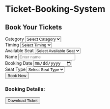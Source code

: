 # Ticket-Booking-System
<!DOCTYPE html>
<html lang="en">

<head>
	<meta charset="UTF-8">
	<meta name="viewport"
		content="width=device-width, initial-scale=1.0">
	<title>Ticket Booking</title>
	<script src="https://cdn.tailwindcss.com"></script>
</head>

<body class="bg-blue-100">
	<div class="min-h-screen flex justify-center items-center">
		<div class="bg-white p-8 rounded-lg shadow-md
					container max-w-md">
			<h2 class="text-2xl font-semibold 
					mb-4 text-center">
				Book Your Tickets
			</h2>
			<form action="#" method="POST" class="space-y-4"
				id="bookingForm" onsubmit="submitForm(event)">
				<div>
					<label for="category"
						class="block text-sm font-medium 
								form-label text-gray-700">
						Category
					</label>
					<select id="category" name="category"
							class="w-full border rounded-md p-2 
								form-select focus:outline-none 
								focus:ring-2 focus:ring-blue-500 
								focus:border-transparent"
							required onchange="changeSeatType()">
						<option value="" disabled selected>
							Select Category
						</option>
						<option value="bus">Bus</option>
						<option value="train">Train</option>
						<option value="movie">Movie</option>
					</select>
				</div>
				<div>
					<label for="timing" class="block text-sm 
											font-medium form-label
											text-gray-700">
						Timing
					</label>
					<select id="timing" name="timing"
							class="w-full border rounded-md p-2 
								form-select focus:outline-none
								focus:ring-2 focus:ring-blue-500 
								focus:border-transparent"
						required>
						<option value="" disabled selected>
						Select Timing
						</option>
						<option value="10am">10:00 AM</option>
						<option value="12pm">12:00 PM</option>
						<option value="1pm">01:00 PM</option>
						<option value="3pm">03:00 PM</option>
						<option value="6pm">06:00 PM</option>
						<option value="8pm">08:00 PM</option>
					</select>
				</div>
				<div>
					<label for="availableSeat"
						class="block text-sm font-medium 
								form-label text-gray-700">
						Available Seat</label>
					<select id="availableSeat" name="availableSeat"
							class="w-full border rounded-md p-2 
								form-select focus:outline-none 
								focus:ring-2 focus:ring-blue-500 
								focus:border-transparent"
						required>
						<option value="" disabled selected>
							Select Available Seat
						</option>
					</select>
				</div>
				<div>
					<label for="name"
						class="block text-sm font-medium
								form-label text-gray-700">
						Name
					</label>
					<input type="text" id="name" name="name"
						class="w-full border rounded-md 
								p-2 form-input focus:outline-none
								focus:ring-2 focus:ring-blue-500
								focus:border-transparent"
							placeholder="Enter name" required>
				</div>
				<div>
					<label for="bookingDate"
						class="block text-sm font-medium
								form-label text-gray-700">
						Booking Date
					</label>
					<input type="date" id="bookingDate"
						name="bookingDate"
							class="w-full border rounded-md p-2
								form-input focus:outline-none
								focus:ring-2 focus:ring-blue-500
								focus:border-transparent"
							required>
				</div>
				<div>
					<label for="seatType"
						class="block text-sm font-medium 
								form-label text-gray-700">
						Seat Type
					</label>
					<select id="seatType" name="seatType"
							class="w-full border rounded-md p-2 
								form-select focus:outline-none 
								focus:ring-2 focus:ring-blue-500
								focus:border-transparent"
						required>
						<option value="" disabled selected>
							Select Seat Type
						</option>
					</select>
				</div>
				<div>
					<button type="submit"
							class="w-full bg-blue-500 text-white 
								py-2 rounded-md hover:bg-blue-600
								transition-colors form-button">
						Book Now
					</button>
				</div>
			</form>
			<div id="bookingDetails"
				class="hidden mt-4 booking-details
						text-gray-700">
				<h3 class="text-xl font-semibold">
					Booking Details:
				</h3>
				<p id="categoryDisplay"></p>
				<p id="timingDisplay"></p>
				<p id="availableSeatDisplay"></p>
				<p id="nameDisplay"></p>
				<p id="bookingDateDisplay"></p>
				<p id="seatTypeDisplay"></p>
				<p class="text-green-500 font-semibold 
						success-message" 
				id="successMessage">
				</p>
				<button id="downloadTicketBtn"
						class="bg-blue-500 text-white px-4 
							py-2 rounded-md mt-2 hidden">
					Download Ticket
				</button>
			</div>
		</div>
	</div>
	<script>
		function submitForm(event) {
			event.preventDefault();
			const category = document.getElementById('category').value;
			const timing = document.getElementById('timing').value;
			const availableSeat = document.getElementById('availableSeat')
										.value;
			const name = document.getElementById('name').value;
			const bookingDate = document.getElementById('bookingDate')
										.value;
			const seatType = document.getElementById('seatType').value;
			document.getElementById('categoryDisplay')
					.textContent = `Category: ${category}`;
			document.getElementById('timingDisplay')
					.textContent = `Timing: ${timing}`;
			document.getElementById('availableSeatDisplay')
					.textContent = `Available Seat: ${availableSeat}`;
			document.getElementById('nameDisplay')
					.textContent = `Name: ${name}`;
			document.getElementById('bookingDateDisplay')
					.textContent = `Booking Date: ${bookingDate}`;
			document.getElementById('seatTypeDisplay')
					.textContent = `Seat Type: ${seatType}`;
			document.getElementById('successMessage')
					.textContent = 'Booking Successful!';
			document.getElementById('bookingDetails')
					.classList.remove('hidden');
			document.getElementById('downloadTicketBtn')
					.classList.remove('hidden');
			document.getElementById('downloadTicketBtn')
					.onclick = downloadTicket;
		}
		function downloadTicket() {
			const category = document.getElementById('category').value;
			const timing = document.getElementById('timing')
								.value;
			const availableSeat = document.getElementById('availableSeat')
										.value;
			const name = document.getElementById('name').value;
			const bookingDate = document.getElementById('bookingDate')
										.value;
			const seatType = document.getElementById('seatType')
									.value;
			const ticketContent = `Category: ${category}\nTiming: 
								${timing}\nAvailable Seat: 
								${availableSeat}\nName: 
								${name}\nBooking Date: 
								${bookingDate}\nSeat Type: 
								${seatType}`;
			const blob = new Blob([ticketContent], { type: 'text/plain' });
			const link = document.createElement('a');
			link.href = window.URL.createObjectURL(blob);
			link.download = 'ticket.txt';
			link.click();
		}
		function changeSeatType() {
			const category = document.getElementById('category').value;
			const seatTypeSelect = document.getElementById('seatType');
			seatTypeSelect.innerHTML = '';

			// Select the availableSeat dropdown element
			const availableSeatSelect =document.getElementById('availableSeat');

			// Clear the options
			availableSeatSelect.innerHTML = '';
			if (category === 'bus' || category === 'train') {
				const seatOptions = ['General', 'Sleeper', 'AC'];
				seatOptions.forEach(option => {
					const optionElement = document.createElement('option');
					optionElement.value = option.toLowerCase();
					optionElement.textContent = option;
					seatTypeSelect.appendChild(optionElement);
				});
			} else if (category === 'movie') {
				const seatOptions = ['Standard', 'Premium', 'VIP'];
				seatOptions.forEach(option => {
					const optionElement = document.createElement('option');
					optionElement.value = option.toLowerCase();
					optionElement.textContent = option;
					seatTypeSelect.appendChild(optionElement);
				});
			}
			for (let i = 1; i <= 30; i++) {
				const optionElement = document.createElement('option');
				optionElement.value = i;
				optionElement.textContent = i;
				availableSeatSelect.appendChild(optionElement);
			}
		}
		window.onload = changeSeatType;
	</script>
</body>

</html>
